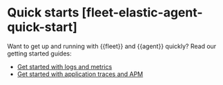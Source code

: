 # Quick starts [fleet-elastic-agent-quick-start]

Want to get up and running with {{fleet}} and {{agent}} quickly? Read our getting started guides:

* [Get started with logs and metrics](../../../solutions/observability/infra-and-hosts/get-started-with-system-metrics.md)
* [Get started with application traces and APM](https://www.elastic.co/guide/en/observability/current/apm-getting-started-apm-server.html)

